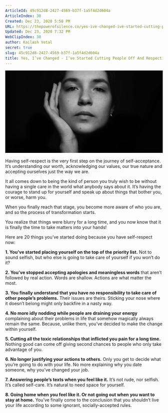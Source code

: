 ```yaml
---
ArticleId: 45c912d8-2427-4569-b37f-1a5f4d2d604a
ArticleIndex: 38
Created: Dec 23, 2020 5:58 PM
URL: https://thepowerofsilence.co/yes-ive-changed-ive-started-cutting-people-off-and-respecting-myself-more/
Updated: Dec 23, 2020 7:32 PM
WebClipIndex: 38
author: Kailash Vetal
secret: true
slug: 45c912d8-2427-4569-b37f-1a5f4d2d604a
title: Yes, I’ve Changed - I’ve Started Cutting People Off And Respecting Myself More
---
```

![respect-yourself-1.jpg](38%20757b58845e144a139acb46b90f7218cb/respect-yourself-1.jpg)

Having self-respect is the very first step on the journey of self-acceptance. It’s understanding our worth, acknowledging our values, our true nature and accepting ourselves just the way we are.

It all comes down to being the kind of person you truly wish to be without having a single care in the world what anybody says about it. It’s having the courage to stand up for yourself and speak up about things that bother you, or worse, harm you.

When you finally reach that stage, you become more aware of who you are, and so the process of transformation starts.

You realize that things were blurry for a long time, and you now know that it is finally the time to take matters into your hands!

Here are 20 things you’ve started doing because you have self-respect now:

**1. You’ve started placing yourself on the top of the priority list.** Not to sound selfish, but who else is going to take care of yourself if you won’t do it?

**2. You’ve stopped accepting apologies and meaningless words** that aren’t followed by real action. Words are shallow. Actions are what matter the most.

**3. You finally understand that you have no responsibility to take care of other people’s problems.** Their issues are theirs. Sticking your nose where it doesn’t belong might only backfire in a nasty way.

**4. No more idly nodding while people are draining your energy** complaining about their problems in life that somehow magically always remain the same. Because, unlike them, you’ve decided to make the change within yourself.

**5. Cutting all the toxic relationships that inflicted you pain for a long time.** Nothing good can come off giving second chances to people who only take advantage of you.

**6. No longer justifying your actions to others.** Only you get to decide what you’re going to do with your life. No more explaining why you date someone, why you’ve changed your job.

**7. Answering people’s texts when you feel like it.** It’s not rude, nor selfish. It’s called self-care. It’s natural to need space for yourself.

**8. Going home when you feel like it. Or not going out when you want to stay at home.** You’ve finally come to the conclusion that you shouldn’t live your life according to some ignorant, socially-accepted rules.
